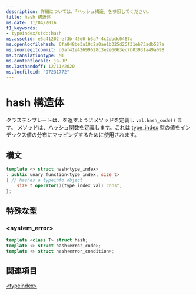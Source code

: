 ```yaml
---
description: 詳細については、「ハッシュ構造」を参照してください。
title: hash 構造体
ms.date: 11/04/2016
f1_keywords:
- typeindex/std::hash
ms.assetid: e5a41202-ef3b-45d0-b3a7-4c2dbdc0487a
ms.openlocfilehash: 6fa848be3a10c2a0ae1b325d25f31eb73adb527a
ms.sourcegitcommit: d6af41e42699628c3e2e6063ec7b03931a49a098
ms.translationtype: MT
ms.contentlocale: ja-JP
ms.lasthandoff: 12/11/2020
ms.locfileid: "97231772"
---
```

# <a name="hash-structure"></a>hash 構造体

クラステンプレートは、を返すようにメソッドを定義し `val.hash_code()` ます。 メソッドは、ハッシュ関数を定義します。これは [type_index](../standard-library/type-index-class.md) 型の値をインデックス値の分布にマッピングするために使用されます。

## <a name="syntax"></a>構文

```cpp
template <> struct hash<type_index>
: public unary_function<type_index, size_t>
{ // hashes a typeinfo object
    size_t operator()(type_index val) const;
};
```

## <a name="specialized-types"></a>特殊な型

### <a name="system_error"></a><a name="system_error"></a> \<system_error>

```cpp
template <class T> struct hash;
template <> struct hash<error_code>;
template <> struct hash<error_condition>;
```

## <a name="see-also"></a>関連項目

[\<typeindex>](../standard-library/typeindex.md)
